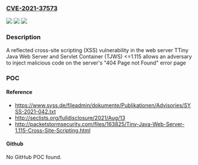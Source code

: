 ### [CVE-2021-37573](https://cve.mitre.org/cgi-bin/cvename.cgi?name=CVE-2021-37573)
![](https://img.shields.io/static/v1?label=Product&message=n%2Fa&color=blue)
![](https://img.shields.io/static/v1?label=Version&message=n%2Fa&color=blue)
![](https://img.shields.io/static/v1?label=Vulnerability&message=n%2Fa&color=brighgreen)

### Description

A reflected cross-site scripting (XSS) vulnerability in the web server TTiny Java Web Server and Servlet Container (TJWS) <=1.115 allows an adversary to inject malicious code on the server's "404 Page not Found" error page

### POC

#### Reference
- https://www.syss.de/fileadmin/dokumente/Publikationen/Advisories/SYSS-2021-042.txt
- http://seclists.org/fulldisclosure/2021/Aug/13
- http://packetstormsecurity.com/files/163825/Tiny-Java-Web-Server-1.115-Cross-Site-Scripting.html

#### Github
No GitHub POC found.

